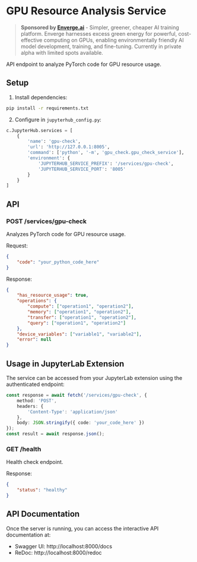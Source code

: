 # GPU Resource Analysis Service

> **Sponsored by [Enverge.ai](https://enverge.ai)** - Simpler, greener, cheaper AI training platform. Enverge harnesses excess green energy for powerful, cost-effective computing on GPUs, enabling environmentally friendly AI model development, training, and fine-tuning. Currently in private alpha with limited spots available.

API endpoint to analyze PyTorch code for GPU resource usage.

## Setup

1. Install dependencies:
```bash
pip install -r requirements.txt
```

2. Configure in `jupyterhub_config.py`:
```python
c.JupyterHub.services = [
    {
        'name': 'gpu-check',
        'url': 'http://127.0.0.1:8005',
        'command': ['python', '-m', 'gpu_check.gpu_check_service'],
        'environment': {
            'JUPYTERHUB_SERVICE_PREFIX': '/services/gpu-check',
            'JUPYTERHUB_SERVICE_PORT': '8005'
        }
    }
]
```

## API

### POST /services/gpu-check
Analyzes PyTorch code for GPU resource usage.

Request:
```json
{
    "code": "your_python_code_here"
}
```

Response:
```json
{
    "has_resource_usage": true,
    "operations": {
        "compute": ["operation1", "operation2"],
        "memory": ["operation1", "operation2"],
        "transfer": ["operation1", "operation2"],
        "query": ["operation1", "operation2"]
    },
    "device_variables": ["variable1", "variable2"],
    "error": null
}
```

## Usage in JupyterLab Extension

The service can be accessed from your JupyterLab extension using the authenticated endpoint:

```typescript
const response = await fetch('/services/gpu-check', {
    method: 'POST',
    headers: {
        'Content-Type': 'application/json'
    },
    body: JSON.stringify({ code: 'your_code_here' })
});
const result = await response.json();
```

### GET /health
Health check endpoint.

Response:
```json
{
    "status": "healthy"
}
```

## API Documentation

Once the server is running, you can access the interactive API documentation at:
- Swagger UI: http://localhost:8000/docs
- ReDoc: http://localhost:8000/redoc 